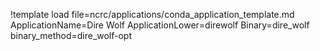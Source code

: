 !template load file=ncrc/applications/conda_application_template.md ApplicationName=Dire Wolf ApplicationLower=direwolf Binary=dire_wolf binary_method=dire_wolf-opt
